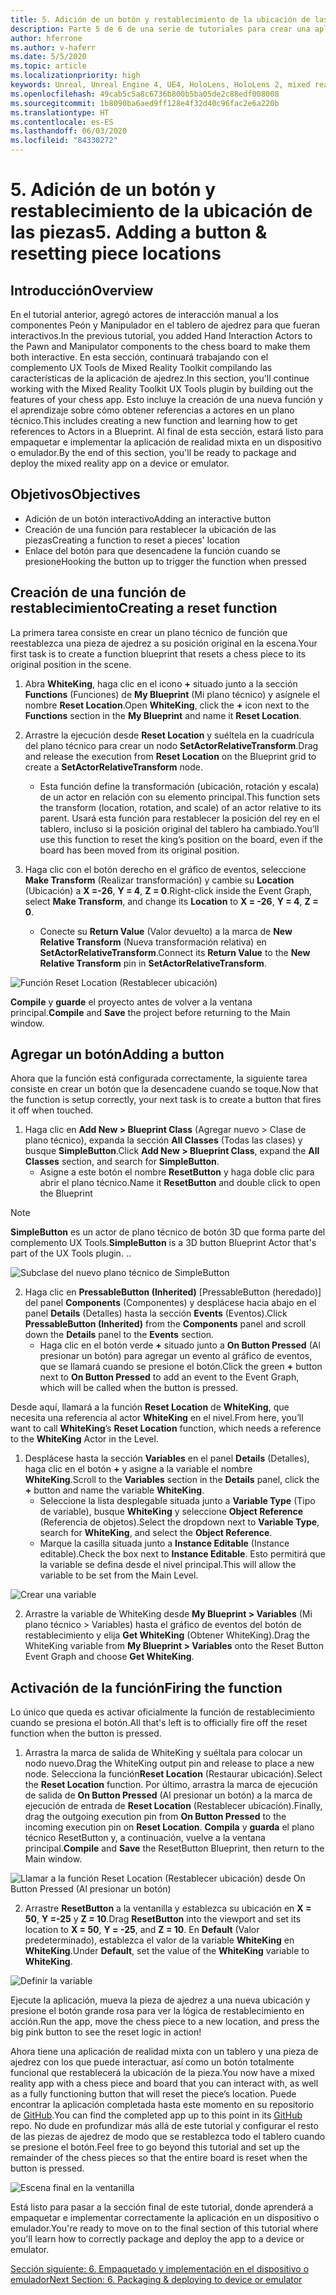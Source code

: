 ```yaml
---
title: 5. Adición de un botón y restablecimiento de la ubicación de las piezas
description: Parte 5 de 6 de una serie de tutoriales para crear una aplicación de ajedrez sencilla con Unreal Engine 4 y el complemento UX Tools de Mixed Reality Toolkit
author: hferrone
ms.author: v-haferr
ms.date: 5/5/2020
ms.topic: article
ms.localizationpriority: high
keywords: Unreal, Unreal Engine 4, UE4, HoloLens, HoloLens 2, mixed reality, tutorial, getting started, mrtk, uxt, UX Tools, documentation
ms.openlocfilehash: 49cab5c5a8c6736b800b5ba05de2c88edf008008
ms.sourcegitcommit: 1b8090ba6aed9ff128e4f32d40c96fac2e6a220b
ms.translationtype: HT
ms.contentlocale: es-ES
ms.lasthandoff: 06/03/2020
ms.locfileid: "84330272"
---
```

# <a name="5-adding-a-button--resetting-piece-locations"></a><span data-ttu-id="976da-104">5. Adición de un botón y restablecimiento de la ubicación de las piezas</span><span class="sxs-lookup"><span data-stu-id="976da-104">5. Adding a button & resetting piece locations</span></span>


## <a name="overview"></a><span data-ttu-id="976da-105">Introducción</span><span class="sxs-lookup"><span data-stu-id="976da-105">Overview</span></span>

<span data-ttu-id="976da-106">En el tutorial anterior, agregó actores de interacción manual a los componentes Peón y Manipulador en el tablero de ajedrez para que fueran interactivos.</span><span class="sxs-lookup"><span data-stu-id="976da-106">In the previous tutorial, you added Hand Interaction Actors to the Pawn and Manipulator components to the chess board to make them both interactive.</span></span> <span data-ttu-id="976da-107">En esta sección, continuará trabajando con el complemento UX Tools de Mixed Reality Toolkit compilando las características de la aplicación de ajedrez.</span><span class="sxs-lookup"><span data-stu-id="976da-107">In this section, you'll continue working with the Mixed Reality Toolkit UX Tools plugin by building out the features of your chess app.</span></span> <span data-ttu-id="976da-108">Esto incluye la creación de una nueva función y el aprendizaje sobre cómo obtener referencias a actores en un plano técnico.</span><span class="sxs-lookup"><span data-stu-id="976da-108">This includes creating a new function and learning how to get references to Actors in a Blueprint.</span></span> <span data-ttu-id="976da-109">Al final de esta sección, estará listo para empaquetar e implementar la aplicación de realidad mixta en un dispositivo o emulador.</span><span class="sxs-lookup"><span data-stu-id="976da-109">By the end of this section, you'll be ready to package and deploy the mixed reality app on a device or emulator.</span></span>

## <a name="objectives"></a><span data-ttu-id="976da-110">Objetivos</span><span class="sxs-lookup"><span data-stu-id="976da-110">Objectives</span></span>

* <span data-ttu-id="976da-111">Adición de un botón interactivo</span><span class="sxs-lookup"><span data-stu-id="976da-111">Adding an interactive button</span></span>
* <span data-ttu-id="976da-112">Creación de una función para restablecer la ubicación de las piezas</span><span class="sxs-lookup"><span data-stu-id="976da-112">Creating a function to reset a pieces' location</span></span>
* <span data-ttu-id="976da-113">Enlace del botón para que desencadene la función cuando se presione</span><span class="sxs-lookup"><span data-stu-id="976da-113">Hooking the button up to trigger the function when pressed</span></span>

## <a name="creating-a-reset-function"></a><span data-ttu-id="976da-114">Creación de una función de restablecimiento</span><span class="sxs-lookup"><span data-stu-id="976da-114">Creating a reset function</span></span>
<span data-ttu-id="976da-115">La primera tarea consiste en crear un plano técnico de función que reestablezca una pieza de ajedrez a su posición original en la escena.</span><span class="sxs-lookup"><span data-stu-id="976da-115">Your first task is to create a function blueprint that resets a chess piece to its original position in the scene.</span></span> 

1.  <span data-ttu-id="976da-116">Abra **WhiteKing**, haga clic en el icono **+** situado junto a la sección **Functions** (Funciones) de **My Blueprint** (Mi plano técnico) y asígnele el nombre **Reset Location**.</span><span class="sxs-lookup"><span data-stu-id="976da-116">Open **WhiteKing**, click the **+** icon next to the **Functions** section in the **My Blueprint** and name it **Reset Location**.</span></span> 

2.  <span data-ttu-id="976da-117">Arrastre la ejecución desde **Reset Location** y suéltela en la cuadrícula del plano técnico para crear un nodo **SetActorRelativeTransform**.</span><span class="sxs-lookup"><span data-stu-id="976da-117">Drag and release the execution from **Reset Location** on the Blueprint grid to create a **SetActorRelativeTransform** node.</span></span> 
    * <span data-ttu-id="976da-118">Esta función define la transformación (ubicación, rotación y escala) de un actor en relación con su elemento principal.</span><span class="sxs-lookup"><span data-stu-id="976da-118">This function sets the transform (location, rotation, and scale) of an actor relative to its parent.</span></span> <span data-ttu-id="976da-119">Usará esta función para restablecer la posición del rey en el tablero, incluso si la posición original del tablero ha cambiado.</span><span class="sxs-lookup"><span data-stu-id="976da-119">You’ll use this function to reset the king’s position on the board, even if the board has been moved from its original position.</span></span> 
    
3. <span data-ttu-id="976da-120">Haga clic con el botón derecho en el gráfico de eventos, seleccione **Make Transform** (Realizar transformación) y cambie su **Location** (Ubicación) a **X =-26**, **Y = 4**, **Z = 0**.</span><span class="sxs-lookup"><span data-stu-id="976da-120">Right-click inside the Event Graph, select **Make Transform**, and change its **Location** to **X = -26**, **Y = 4**, **Z = 0**.</span></span>
    * <span data-ttu-id="976da-121">Conecte su **Return Value** (Valor devuelto) a la marca de **New Relative Transform** (Nueva transformación relativa) en **SetActorRelativeTransform**.</span><span class="sxs-lookup"><span data-stu-id="976da-121">Connect its **Return Value** to the **New Relative Transform** pin in **SetActorRelativeTransform**.</span></span> 

![Función Reset Location (Restablecer ubicación)](images/unreal-uxt/5-function.PNG)

<span data-ttu-id="976da-123">**Compile** y **guarde** el proyecto antes de volver a la ventana principal.</span><span class="sxs-lookup"><span data-stu-id="976da-123">**Compile** and **Save** the project before returning to the Main window.</span></span> 


## <a name="adding-a-button"></a><span data-ttu-id="976da-124">Agregar un botón</span><span class="sxs-lookup"><span data-stu-id="976da-124">Adding a button</span></span>
<span data-ttu-id="976da-125">Ahora que la función está configurada correctamente, la siguiente tarea consiste en crear un botón que la desencadene cuando se toque.</span><span class="sxs-lookup"><span data-stu-id="976da-125">Now that the function is setup correctly, your next task is to create a button that fires it off when touched.</span></span> 

1.  <span data-ttu-id="976da-126">Haga clic en **Add New > Blueprint Class** (Agregar nuevo > Clase de plano técnico), expanda la sección **All Classes** (Todas las clases) y busque **SimpleButton**.</span><span class="sxs-lookup"><span data-stu-id="976da-126">Click **Add New > Blueprint Class**, expand the **All Classes** section, and search for **SimpleButton**.</span></span> 
    * <span data-ttu-id="976da-127">Asigne a este botón el nombre **ResetButton** y haga doble clic para abrir el plano técnico.</span><span class="sxs-lookup"><span data-stu-id="976da-127">Name it **ResetButton** and double click to open the Blueprint</span></span>

> [!NOTE]
> <span data-ttu-id="976da-128">**SimpleButton** es un actor de plano técnico de botón 3D que forma parte del complemento UX Tools.</span><span class="sxs-lookup"><span data-stu-id="976da-128">**SimpleButton** is a 3D button Blueprint Actor that's part of the UX Tools plugin.</span></span> <span data-ttu-id="976da-129">.</span><span class="sxs-lookup"><span data-stu-id="976da-129">.</span></span> 

![Subclase del nuevo plano técnico de SimpleButton](images/unreal-uxt/5-subclass.PNG)

2. <span data-ttu-id="976da-131">Haga clic en **PressableButton (Inherited)** [PressableButton (heredado)] del panel **Components** (Componentes) y desplácese hacia abajo en el panel **Details** (Detalles) hasta la sección **Events** (Eventos).</span><span class="sxs-lookup"><span data-stu-id="976da-131">Click **PressableButton (Inherited)** from the **Components** panel and scroll down the **Details** panel to the **Events** section.</span></span> 
    * <span data-ttu-id="976da-132">Haga clic en el botón verde **+** situado junto a **On Button Pressed** (Al presionar un botón) para agregar un evento al gráfico de eventos, que se llamará cuando se presione el botón.</span><span class="sxs-lookup"><span data-stu-id="976da-132">Click the green **+** button next to **On Button Pressed** to add an event to the Event Graph, which will be called when the button is pressed.</span></span> 
    
<span data-ttu-id="976da-133">Desde aquí, llamará a la función **Reset Location** de **WhiteKing**, que necesita una referencia al actor **WhiteKing** en el nivel.</span><span class="sxs-lookup"><span data-stu-id="976da-133">From here, you’ll want to call **WhiteKing**’s **Reset Location** function, which needs a reference to the **WhiteKing** Actor in the Level.</span></span> 

1.  <span data-ttu-id="976da-134">Desplácese hasta la sección **Variables** en el panel **Details** (Detalles), haga clic en el botón **+** y asigne a la variable el nombre **WhiteKing**.</span><span class="sxs-lookup"><span data-stu-id="976da-134">Scroll to the **Variables** section in the **Details** panel, click the **+** button and name the variable **WhiteKing**.</span></span> 
    * <span data-ttu-id="976da-135">Seleccione la lista desplegable situada junto a **Variable Type** (Tipo de variable), busque **WhiteKing** y seleccione **Object Reference** (Referencia de objetos).</span><span class="sxs-lookup"><span data-stu-id="976da-135">Select the dropdown next to **Variable Type**, search for **WhiteKing**, and select the **Object Reference**.</span></span> 
    * <span data-ttu-id="976da-136">Marque la casilla situada junto a **Instance Editable** (Instance editable).</span><span class="sxs-lookup"><span data-stu-id="976da-136">Check the box next to **Instance Editable**.</span></span> <span data-ttu-id="976da-137">Esto permitirá que la variable se defina desde el nivel principal.</span><span class="sxs-lookup"><span data-stu-id="976da-137">This will allow the variable to be set from the Main Level.</span></span> 

![Crear una variable](images/unreal-uxt/5-var.PNG)

2.  <span data-ttu-id="976da-139">Arrastre la variable de WhiteKing desde **My Blueprint > Variables** (Mi plano técnico > Variables) hasta el gráfico de eventos del botón de restablecimiento y elija **Get WhiteKing** (Obtener WhiteKing).</span><span class="sxs-lookup"><span data-stu-id="976da-139">Drag the WhiteKing variable from **My Blueprint > Variables** onto the Reset Button Event Graph and choose **Get WhiteKing**.</span></span> 

## <a name="firing-the-function"></a><span data-ttu-id="976da-140">Activación de la función</span><span class="sxs-lookup"><span data-stu-id="976da-140">Firing the function</span></span>
<span data-ttu-id="976da-141">Lo único que queda es activar oficialmente la función de restablecimiento cuando se presiona el botón.</span><span class="sxs-lookup"><span data-stu-id="976da-141">All that's left is to officially fire off the reset function when the button is pressed.</span></span>

1.  <span data-ttu-id="976da-142">Arrastra la marca de salida de WhiteKing y suéltala para colocar un nodo nuevo.</span><span class="sxs-lookup"><span data-stu-id="976da-142">Drag the WhiteKing output pin and release to place a new node.</span></span> <span data-ttu-id="976da-143">Selecciona la función**Reset Location** (Restaurar ubicación).</span><span class="sxs-lookup"><span data-stu-id="976da-143">Select the **Reset Location** function.</span></span> <span data-ttu-id="976da-144">Por último, arrastra la marca de ejecución de salida de **On Button Pressed** (Al presionar un botón) a la marca de ejecución de entrada de **Reset Location** (Restablecer ubicación).</span><span class="sxs-lookup"><span data-stu-id="976da-144">Finally, drag the outgoing execution pin from **On Button Pressed** to the incoming execution pin on **Reset Location**.</span></span> <span data-ttu-id="976da-145">**Compila** y **guarda** el plano técnico ResetButton y, a continuación, vuelve a la ventana principal.</span><span class="sxs-lookup"><span data-stu-id="976da-145">**Compile** and **Save** the ResetButton Blueprint, then return to the Main window.</span></span> 

![Llamar a la función Reset Location (Restablecer ubicación) desde On Button Pressed (Al presionar un botón)](images/unreal-uxt/5-callresetloc.PNG)

2.  <span data-ttu-id="976da-147">Arrastre **ResetButton** a la ventanilla y establezca su ubicación en **X = 50**, **Y =-25** y **Z = 10**.</span><span class="sxs-lookup"><span data-stu-id="976da-147">Drag **ResetButton** into the viewport and set its location to **X = 50**, **Y = -25**, and **Z = 10**.</span></span> <span data-ttu-id="976da-148">En **Default** (Valor predeterminado), establezca el valor de la variable **WhiteKing** en **WhiteKing**.</span><span class="sxs-lookup"><span data-stu-id="976da-148">Under **Default**, set the value of the **WhiteKing** variable to **WhiteKing**.</span></span>

![Definir la variable](images/unreal-uxt/5-buttonlevel.PNG)

<span data-ttu-id="976da-150">Ejecute la aplicación, mueva la pieza de ajedrez a una nueva ubicación y presione el botón grande rosa para ver la lógica de restablecimiento en acción.</span><span class="sxs-lookup"><span data-stu-id="976da-150">Run the app, move the chess piece to a new location, and press the big pink button to see the reset logic in action!</span></span>

<span data-ttu-id="976da-151">Ahora tiene una aplicación de realidad mixta con un tablero y una pieza de ajedrez con los que puede interactuar, así como un botón totalmente funcional que restablecerá la ubicación de la pieza.</span><span class="sxs-lookup"><span data-stu-id="976da-151">You now have a mixed reality app with a chess piece and board that you can interact with, as well as a fully functioning button that will reset the piece’s location.</span></span> <span data-ttu-id="976da-152">Puede encontrar la aplicación completada hasta este momento en su repositorio de [GitHub](https://github.com/microsoft/MixedReality-Unreal-Samples/tree/master/ChessApp).</span><span class="sxs-lookup"><span data-stu-id="976da-152">You can find the completed app up to this point in its [GitHub](https://github.com/microsoft/MixedReality-Unreal-Samples/tree/master/ChessApp) repo.</span></span> <span data-ttu-id="976da-153">No dude en profundizar más allá de este tutorial y configurar el resto de las piezas de ajedrez de modo que se restablezca todo el tablero cuando se presione el botón.</span><span class="sxs-lookup"><span data-stu-id="976da-153">Feel free to go beyond this tutorial and set up the remainder of the chess pieces so that the entire board is reset when the button is pressed.</span></span>

![Escena final en la ventanilla](images/unreal-uxt/5-endscene.PNG)

<span data-ttu-id="976da-155">Está listo para pasar a la sección final de este tutorial, donde aprenderá a empaquetar e implementar correctamente la aplicación en un dispositivo o emulador.</span><span class="sxs-lookup"><span data-stu-id="976da-155">You're ready to move on to the final section of this tutorial where you'll learn how to correctly package and deploy the app to a device or emulator.</span></span>

[<span data-ttu-id="976da-156">Sección siguiente: 6. Empaquetado y implementación en el dispositivo o emulador</span><span class="sxs-lookup"><span data-stu-id="976da-156">Next Section: 6. Packaging & deploying to device or emulator</span></span>](unreal-uxt-ch6.md)
